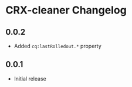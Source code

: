 <!-- Keep a Changelog guide -> https://keepachangelog.com -->

# CRX-cleaner Changelog

## 0.0.2
- Added `cq:lastRolledout.*` property

## 0.0.1
- Initial release
